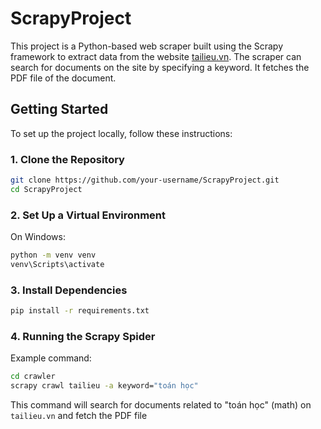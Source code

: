 
# ScrapyProject

This project is a Python-based web scraper built using the Scrapy framework to extract data from the website [tailieu.vn](https://tailieu.vn). The scraper can search for documents on the site by specifying a keyword. It fetches the PDF file of the document.


## Getting Started

To set up the project locally, follow these instructions:

### 1. Clone the Repository

```bash
git clone https://github.com/your-username/ScrapyProject.git
cd ScrapyProject
```

### 2. Set Up a Virtual Environment

On Windows:

```bash
python -m venv venv
venv\Scripts\activate
```

### 3. Install Dependencies

```bash
pip install -r requirements.txt
```

### 4. Running the Scrapy Spider

Example command:

```bash
cd crawler
scrapy crawl tailieu -a keyword="toán học"
```

This command will search for documents related to "toán học" (math) on `tailieu.vn` and fetch the PDF file
